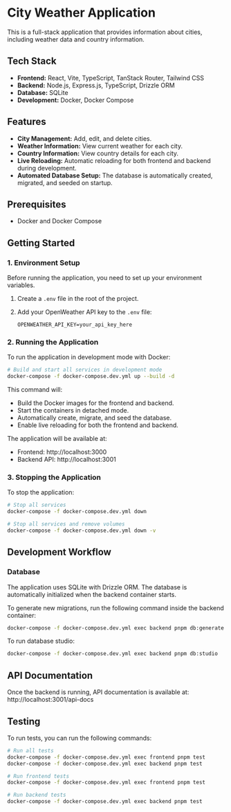 # City Weather Application

This is a full-stack application that provides information about cities, including weather data and country information.

## Tech Stack

- **Frontend:** React, Vite, TypeScript, TanStack Router, Tailwind CSS
- **Backend:** Node.js, Express.js, TypeScript, Drizzle ORM
- **Database:** SQLite
- **Development:** Docker, Docker Compose

## Features

- **City Management:** Add, edit, and delete cities.
- **Weather Information:** View current weather for each city.
- **Country Information:** View country details for each city.
- **Live Reloading:** Automatic reloading for both frontend and backend during development.
- **Automated Database Setup:** The database is automatically created, migrated, and seeded on startup.

## Prerequisites

- Docker and Docker Compose

## Getting Started

### 1. Environment Setup

Before running the application, you need to set up your environment variables.

1.  Create a `.env` file in the root of the project.
2.  Add your OpenWeather API key to the `.env` file:

    ```
    OPENWEATHER_API_KEY=your_api_key_here
    ```

### 2. Running the Application

To run the application in development mode with Docker:

```bash
# Build and start all services in development mode
docker-compose -f docker-compose.dev.yml up --build -d
```

This command will:
- Build the Docker images for the frontend and backend.
- Start the containers in detached mode.
- Automatically create, migrate, and seed the database.
- Enable live reloading for both the frontend and backend.

The application will be available at:

- Frontend: http://localhost:3000
- Backend API: http://localhost:3001

### 3. Stopping the Application

To stop the application:

```bash
# Stop all services
docker-compose -f docker-compose.dev.yml down

# Stop all services and remove volumes
docker-compose -f docker-compose.dev.yml down -v
```

## Development Workflow

### Database

The application uses SQLite with Drizzle ORM. The database is automatically initialized when the backend container starts.

To generate new migrations, run the following command inside the backend container:

```bash
docker-compose -f docker-compose.dev.yml exec backend pnpm db:generate
```

To run database studio:

```bash
docker-compose -f docker-compose.dev.yml exec backend pnpm db:studio
```

## API Documentation

Once the backend is running, API documentation is available at:
http://localhost:3001/api-docs

## Testing

To run tests, you can run the following commands:

```bash
# Run all tests
docker-compose -f docker-compose.dev.yml exec frontend pnpm test
docker-compose -f docker-compose.dev.yml exec backend pnpm test

# Run frontend tests
docker-compose -f docker-compose.dev.yml exec frontend pnpm test

# Run backend tests
docker-compose -f docker-compose.dev.yml exec backend pnpm test
```
